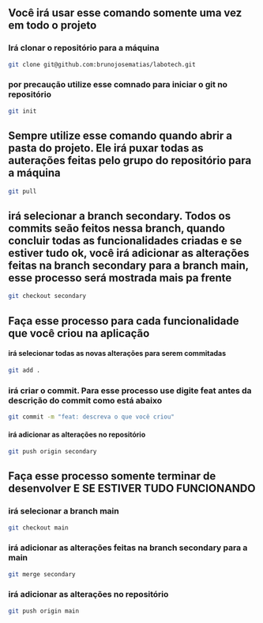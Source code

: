 ## Você irá usar esse comando somente uma vez em todo o projeto

### Irá clonar o repositório para a máquina
```bash
git clone git@github.com:brunojosematias/labotech.git
```

### por precaução utilize esse comnado para iniciar o git no repositório
```bash
git init
```


## Sempre utilize esse comando quando abrir a pasta do projeto. Ele irá puxar todas as auterações feitas pelo grupo do repositório para a máquina
```bash
git pull
```


## irá selecionar a branch secondary. Todos os commits seão feitos nessa branch, quando concluir todas as funcionalidades criadas e se estiver tudo ok, você irá adicionar as alterações feitas na branch secondary para a branch main, esse processo será mostrada mais pa frente
```bash
git checkout secondary
```


## Faça esse processo para cada funcionalidade que você criou na aplicação

#### irá selecionar todas as novas alterações para serem commitadas
```bash
git add .
```

### irá criar o commit. Para esse processo use digite feat antes da descrição do commit como está abaixo
```bash
git commit -m "feat: descreva o que você criou"
```

#### irá adicionar as alterações no repositório
```bash
git push origin secondary
```


## Faça esse processo somente terminar de desenvolver E SE ESTIVER TUDO FUNCIONANDO

### irá selecionar a branch main
```bash
git checkout main
```

### irá adicionar as alterações feitas na branch secondary para a main
```bash
git merge secondary
```

### irá adicionar as alterações no repositório
```bash
git push origin main
```
